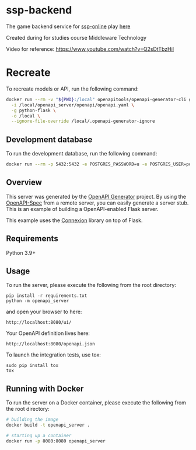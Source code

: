 # ssp-backend
The game backend service for [ssp-online](https://github.com/doofmars/ssp-online) play [here](https://doofmars.github.io/ssp-online/)

Created during for studies course Middleware Technology 

Video for reference: https://www.youtube.com/watch?v=Q2sDtTbzHiI

# Recreate

To recreate models or API, run the following command:
```bash
docker run --rm -v "${PWD}:/local" openapitools/openapi-generator-cli generate \
  -i /local/openapi_server/openapi/openapi.yaml \
  -g python-flask \
  -o /local \
  --ignore-file-override /local/.openapi-generator-ignore
```

## Development database

To run the development database, run the following command:
```bash
docker run --rm -p 5432:5432 -e POSTGRES_PASSWORD=u -e POSTGRES_USER=postgres -e POSTGRES_DB="ssp_db" postgres
```


## Overview
This server was generated by the [OpenAPI Generator](https://openapi-generator.tech) project. By using the
[OpenAPI-Spec](https://openapis.org) from a remote server, you can easily generate a server stub.  This
is an example of building a OpenAPI-enabled Flask server.

This example uses the [Connexion](https://github.com/zalando/connexion) library on top of Flask.

## Requirements
Python 3.9+

## Usage
To run the server, please execute the following from the root directory:

```
pip install -r requirements.txt
python -m openapi_server
```

and open your browser to here:

```
http://localhost:8080/ui/
```

Your OpenAPI definition lives here:

```
http://localhost:8080/openapi.json
```

To launch the integration tests, use tox:
```
sudo pip install tox
tox
```

## Running with Docker

To run the server on a Docker container, please execute the following from the root directory:

```bash
# building the image
docker build -t openapi_server .

# starting up a container
docker run -p 8080:8080 openapi_server
```